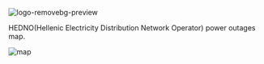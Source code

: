 ![logo-removebg-preview](https://user-images.githubusercontent.com/71548592/138827603-c8dab182-ab9e-41f2-be58-82b8733e6635.png)

HEDNO(Hellenic Electricity Distribution Network Operator) power outages map.



![map](https://user-images.githubusercontent.com/71548592/138826318-9757a072-e94c-4e56-8dc3-62664cbd77d8.png)
